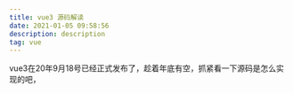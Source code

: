 ```yaml
---
title: vue3 源码解读
date: 2021-01-05 09:58:56
description: description
tag: vue
---
```


vue3在20年9月18号已经正式发布了，趁着年底有空，抓紧看一下源码是怎么实现的吧，